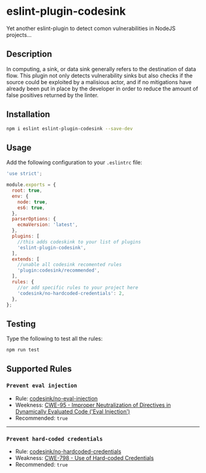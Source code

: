 # eslint-plugin-codesink

Yet another eslint-plugin to detect comon vulnerabilities in NodeJS projects...

## Description

In computing, a sink, or data sink generally refers to the destination of data flow. This plugin not only detects vulnerability sinks but also checks if the source could be exploited by a malisious actor, and if no mitigations have already been put in place by the developer in order to reduce the amount of false positives returned by the linter.

## Installation

```sh
npm i eslint eslint-plugin-codesink --save-dev
```

## Usage

Add the following configuration to your `.eslintrc` file:

```js
'use strict';

module.exports = {
  root: true,
  env: {
    node: true,
    es6: true,
  },
  parserOptions: {
    ecmaVersion: 'latest',
  },
  plugins: [
    //this adds codeskink to your list of plugins
    'eslint-plugin-codesink',
  ],
  extends: [
    //unable all codesink recomented rules
    'plugin:codesink/recommended',
  ],
  rules: {
    //or add specific rules to your project here
    'codesink/no-hardcoded-credentials': 2,
  },
};
```

## Testing

Type the following to test all the rules:

```sh
npm run test
```

## Supported Rules

### `Prevent eval injection`

- Rule: [codesink/no-eval-injection](https://github.com/Sampaguitas/eslint-plugin-codesink/blob/main/docs/rules/no-eval-injection.md)
- Weekness: [CWE-95 - Improper Neutralization of Directives in Dynamically Evaluated Code ('Eval Injection')](https://cwe.mitre.org/data/definitions/95.html)
- Recommended: `true`

---

### `Prevent hard-coded credentials`

- Rule: [codesink/no-hardcoded-credentials](https://github.com/Sampaguitas/eslint-plugin-codesink/blob/main/docs/rules/no-hardcoded-credentials.md)
- Weakness: [CWE-798 - Use of Hard-coded Credentials](https://cwe.mitre.org/data/definitions/798.html)
- Recommended: `true`
